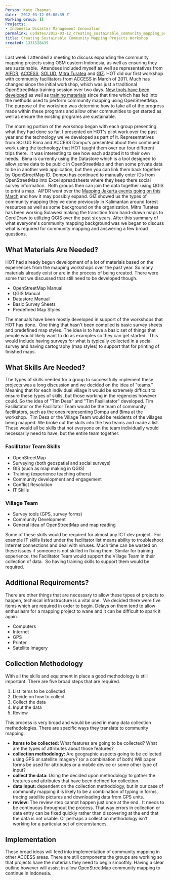 ```yaml
---
Person: Kate Chapman
date: '2012-03-12 05:00:39 Z'
Working Group: []
Projects:
- Indonesia Disaster Management Innovation
permalink: updates/2012-03-12_creating_sustainable_community_mapping_projects_workshop
title: Creating Sustainable Community Mapping Projects Workshop
created: 1331528439
---
```

<p>Last week I attended a meeting to discuss expanding the community mapping projects using OSM eastern Indonesia, as well as ensuring they are sustainable. &nbsp;Attendees included myself as well as representatives from <a href="http://www.aifdr.org/">AIFDR</a>, <a href="http://www.access-indo.or.id/">ACCESS</a>, <a href="http://rumahsolud.wordpress.com/">SOLUD</a>, <a href="http://mitraturatea.wordpress.com/">Mitra Turatea</a> and <a href="http://www.giz.de/">GIZ</a>. HOT did our first workshop with community facilitators from ACCESS in March of 2011. Much has changed since the initial workshop, which was just a traditional OpenStreetMap training session over two days. <a href="http://tasks.hotosm.org/">New tools have been developed</a> as well as <a href="http://www.learnosm.org/">training materials</a> since that time which has fed into the methods used to perform community mapping using OpenStreetMap. The purpose of the workshop was determine how to take all of the progress made within these programs and allow other communities to get started as well as ensure the existing programs are sustainable.<!--break--></p><p>The morning portion of the workshop began with each group presenting what they had done so far. I presented on HOT's pilot work over the past year and the technology we've developed as part of it. Representatives from SOLUD Bima and ACCESS Dompu's presented about their continued work using the technology that HOT taught them over our four different trips there. &nbsp;It was interesting to see how each adapted it to their own needs. &nbsp;Bima is currently using the Datastore which is a tool designed to allow some data to be public in OpenStreetMap and then some private data to be in another web application, but then you can link them back together by OpenStreetMap ID. Dompu has continued to manually enter IDs from OpenStreetMap into Excel spreadsheets where they keep there social survey information. &nbsp;Both groups then can join the data together using QGIS to print a map. &nbsp;AIFDR went over the <a href="http://hot.openstreetmap.org/updates/Jakarta_best_community_mapped_for_preparedness">Mapping Jakarta events going on this March</a> and how it may possibly expand. GIZ showed us the types of community mapping they've done previously in Kalimantan around forest resources as well as some background on the organization. Mitra Turatea has been working Sulawesi making the transition from hand-drawn maps to CorelDraw to utilizing QGIS over the past six years. After this summary of what everyone's community mapping background was we began to discuss what is required for community mapping and answering a few broad questions.</p><h2>What Materials Are Needed?</h2><p>HOT had already begun development of a lot of materials based on the experiences from the mapping workshops over the past year. So many materials already exist or are in the process of being created. There were some that we discussed that still need to be developed though.</p><ul><li>OpenStreetMap Manual</li><li>QGIS Manual</li><li>Datastore Manual</li><li>Basic Survey Sheets</li><li>Predefined Map Styles</li></ul><p>The manuals have been mostly developed in support of the workshops that HOT has done. &nbsp;One thing that hasn't been compiled is basic survey sheets and predefined map styles. The idea is to have a basic set of things that people would likely want to do as examples so they can get started. &nbsp;This would include having surveys for what is typically collected in a social survey and having cartography (map styles) to support that for printing of finished maps.</p><h2>What Skills Are Needed?</h2><p>The types of skills needed for a group to successfully implement these projects was a long discussion and we decided on the idea of "teams." Meaning that for each individual village it would be extremely difficult to ensure these types of skills, but those working in the regencies however could. So the idea of "Tim Desa" and "Tim Fasiliatator" developed. Tim Fasiliatator or the Facilitator Team would be the team of community facilitators, such as the ones representing Dompu and Bima at the workshop. &nbsp;Tim Desa or the Village Team would be residents of the villages being mapped. We broke out the skills into the two teams and made a list. These would all be skills that not everyone on the team individually would necessarily need to have, but the entire team together.</p><h3>Facilitator Team Skills</h3><ul><li>OpenStreetMap</li><li>Surveying (both geospatial and social surveys)</li><li>GIS (such as map making in QGIS)</li><li>Training (experience teaching others)</li><li>Community development and engagement</li><li>Conflict Resolution</li><li>IT Skills</li></ul><h3>Village Team</h3><ul><li>Survey tools (GPS, survey forms)</li><li>Community Development</li><li>General Idea of OpenStreetMap and map reading</li></ul><p>Some of these skills would be required for almost any ICT dev project. &nbsp;For example IT skills listed under the facilitator list means ability to troubleshoot Internet connections and deal with viruses. Much time can be wasted on these issues if someone is not skilled in fixing them. Similar for training experience, the Facilitator Team would support the Village Team in their collection of data. &nbsp;So having training skills to support them would be required.</p><h2>Additional Requirements?</h2><p>There are other things that are necessary to allow these types of projects to happen, technical infrastructure is a vital one. &nbsp;We decided there were five items which are required in order to begin. Delays on them tend to allow enthusiasm for a mapping project to wane and it can be difficult to spark it again.</p><ul><li>Computers</li><li>Internet</li><li>GPS</li><li>Printer</li><li>Satellite Imagery</li></ul><h2>Collection Methodology</h2><p>With all the skills and equipment in place a good methodology is still important. There are five broad steps that are required.</p><ol><li>List items to be collected</li><li>Decide on how to collect</li><li>Collect the data</li><li>Input the data</li><li>Review</li></ol><p>This process is very broad and would be used in many data collection methodologies. There are specific ways they translate to community mapping.</p><ul><li><strong>items to be collected: </strong>What features are going to be collected? What are the types of attributes about those features?</li><li><strong>collection methodology: </strong>Are geographic aspects going to be collected using GPS or satellite imagery? (or a combination of both) Will paper forms be used for attributes or a mobile device or some other type of input?</li><li><strong>collect the data: </strong>Using the decided upon methodology to gather the features and attributes that have been defined for collection.</li><li><strong>data input: </strong>dependent on the collection methodology, but in our case of community mapping it is likely to be a combination of typing in forms, tracing satellite pictures and downloading data from GPS units.</li><li><strong>review: </strong>The review step cannot happen just once at the end. &nbsp;It needs to be continuous throughout the process. That way errors in collection or data entry can be fixed quickly rather than discovering at the end that the data is not usable. Or perhaps a collection methodology isn't working for a particular set of circumstances.</li></ul><h2>Implementation</h2><p>These broad ideas will feed into implementation of community mapping in other ACCESS areas. There are still components the groups are working so that projects have the materials they need to begin smoothly. Having a clear outline however will assist in allow OpenStreetMap community mapping to continue in Indonesia.</p>
